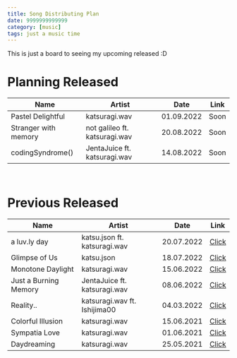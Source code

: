 ```yaml
---
title: Song Distributing Plan
date: 9999999999999
category: [music]
tags: just a music time
---
```

This is just a board to seeing my upcoming released :D
<br/>

# Planning Released
|Name|Artist|Date|Link|
|------------|------------|----------|------|
|Pastel Delightful|katsuragi.wav|01.09.2022|Soon|
|Stranger with memory|not galileo ft. katsuragi.wav|20.08.2022|Soon|
|codingSyndrome()|JentaJuice ft. katsuragi.wav|14.08.2022|Soon|
<br/>

# Previous Released
|Name|Artist|Date|Link|
|------------|------------|----------|------|
|a luv.ly day|katsu.json ft. katsuragi.wav|20.07.2022|[Click](https://katsuragi.detzz.in.th/sharing/?id=7)|
|Glimpse of Us|katsu.json|18.07.2022|[Click](https://katsuragi.detzz.in.th/sharing/?id=6)|
|Monotone Daylight|katsuragi.wav|15.06.2022|[Click](https://katsuragi.detzz.in.th/sharing/?id=5)|
|Just a Burning Memory|JentaJuice ft. katsuragi.wav|08.06.2022|[Click](https://katsuragi.detzz.in.th/sharing/?id=4)|
|Reality..|katsuragi.wav ft. Ishijima00|04.03.2022|[Click](https://katsuragi.detzz.in.th/sharing/?id=3)|
|Colorful Illusion|katsuragi.wav|15.06.2021|[Click](https://katsuragi.detzz.in.th/sharing/?id=2)|
|Sympatia Love|katsuragi.wav|01.06.2021|[Click](https://katsuragi.detzz.in.th/sharing/?id=1)|
|Daydreaming|katsuragi.wav|25.05.2021|[Click](https://katsuragi.detzz.in.th/sharing/?id=0)|
<br/>